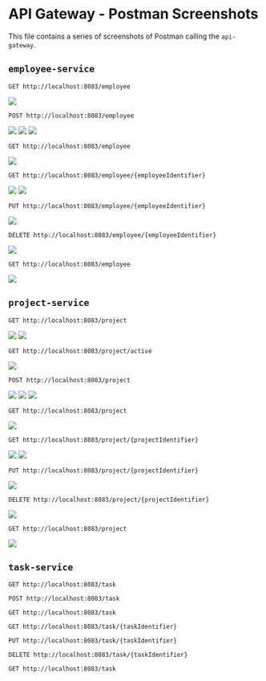 # API Gateway - Postman Screenshots
This file contains a series of screenshots of Postman calling the `api-gateway`.

## `employee-service`

`GET http://localhost:8083/employee`

![](/postman-screenshots/employee/1.png)

`POST http://localhost:8083/employee`

![](/postman-screenshots/employee/2.png)
![](/postman-screenshots/employee/3.png)
![](/postman-screenshots/employee/4.png)

`GET http://localhost:8083/employee`

![](/postman-screenshots/employee/5.png)

`GET http://localhost:8083/employee/{employeeIdentifier}`

![](/postman-screenshots/employee/6.png)
![](/postman-screenshots/employee/7.png)

`PUT http://localhost:8083/employee/{employeeIdentifier}`

![](/postman-screenshots/employee/8.png)

`DELETE http://localhost:8083/employee/{employeeIdentifier}`

![](/postman-screenshots/employee/9.png)

`GET http://localhost:8083/employee`

![](/postman-screenshots/employee/10.png)



## `project-service`

`GET http://localhost:8083/project`

![](/postman-screenshots/project/1.png)
![](/postman-screenshots/project/2.png)

`GET http://localhost:8083/project/active`

![](/postman-screenshots/project/3.png)

`POST http://localhost:8083/project`

![](/postman-screenshots/project/4.png)
![](/postman-screenshots/project/5.png)
![](/postman-screenshots/project/6.png)

`GET http://localhost:8083/project`

![](/postman-screenshots/project/7.png)

`GET http://localhost:8083/project/{projectIdentifier}`

![](/postman-screenshots/project/8.png)
![](/postman-screenshots/project/9.png)

`PUT http://localhost:8083/project/{projectIdentifier}`

![](/postman-screenshots/project/10.png)

`DELETE http://localhost:8083/project/{projectIdentifier}`

![](/postman-screenshots/project/11.png)

`GET http://localhost:8083/project`

![](/postman-screenshots/project/12.png)



## `task-service`

`GET http://localhost:8083/task`

`POST http://localhost:8083/task`

`GET http://localhost:8083/task`

`GET http://localhost:8083/task/{taskIdentifier}`

`PUT http://localhost:8083/task/{taskIdentifier}`

`DELETE http://localhost:8083/task/{taskIdentifier}`

`GET http://localhost:8083/task`